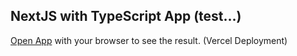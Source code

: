 ## NextJS with TypeScript App (test...)


 [Open App](https://next-js-with-type-script-app.vercel.app) with your browser to see the result. (Vercel Deployment)

